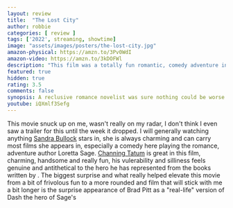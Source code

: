 ```yaml
---
layout: review
title:  "The Lost City"
author: robbie
categories: [ review ]
tags: ['2022', streaming, showtime]
image: "assets/images/posters/the-lost-city.jpg"
amazon-physical: https://amzn.to/3Pv0WdI
amazon-video: https://amzn.to/3kDOFWl
description: "This film was a totally fun romantic, comedy adventure in the vein of Romancing the Stone or even Raiders of the Lost Ark."
featured: true
hidden: true
rating: 3.5
comments: false
synopsis: A reclusive romance novelist was sure nothing could be worse than getting stuck on a book tour with her cover model until a kidnapping attempt sweeps them both into a cutthroat jungle adventure, proving life can be so much stranger, and more romantic, than any of her paperback fictions.
youtube: iQXmlf3Sefg
---
```


This movie snuck up on me, wasn't really on my radar, I don't think I even saw a trailer for this until the week it dropped.  I will generally watching anything <a href="https://www.imdb.com/name/nm0000113/">Sandra Bullock</a> stars in, she is always charming and can carry most films she appears in, especially a comedy here playing the romance, adventure author Loretta Sage.  <a href="https://www.imdb.com/name/nm1475594/">Channing Tatum</a> is great in this film, charming, handsome and really fun, his vulerability and silliness feels genuine and antithetical to the hero he has represented from the books written by .  The biggest surprise and what really helped elevate this movie from a bit of frivolous fun to a more rounded and film that will stick with me a bit longer is the surprise appearance of Brad Pitt as a "real-life" version of Dash the hero of Sage's   
